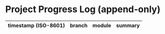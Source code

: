 # Project Progress Log (append-only)

| timestamp (ISO-8601) | branch | module | summary |
|---|---|---|---|
